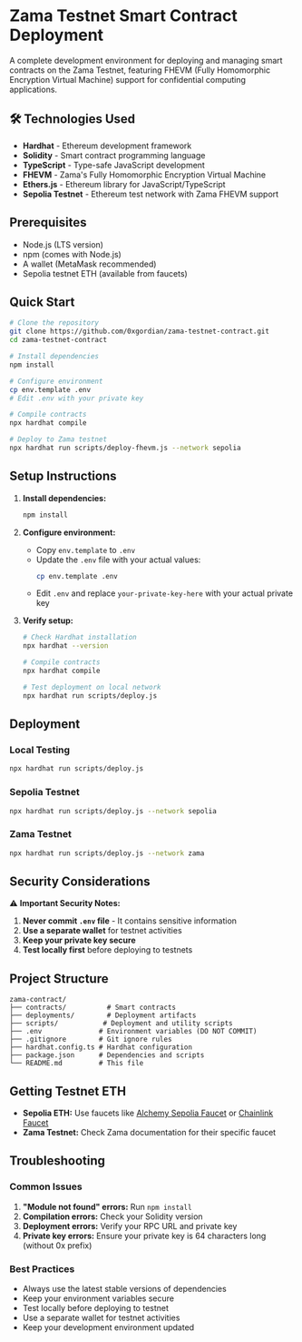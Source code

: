 # Zama Testnet Smart Contract Deployment

A complete development environment for deploying and managing smart contracts on the Zama Testnet, featuring FHEVM (Fully Homomorphic Encryption Virtual Machine) support for confidential computing applications.


## 🛠️ Technologies Used

- **Hardhat** - Ethereum development framework
- **Solidity** - Smart contract programming language
- **TypeScript** - Type-safe JavaScript development
- **FHEVM** - Zama's Fully Homomorphic Encryption Virtual Machine
- **Ethers.js** - Ethereum library for JavaScript/TypeScript
- **Sepolia Testnet** - Ethereum test network with Zama FHEVM support

## Prerequisites

- Node.js (LTS version)
- npm (comes with Node.js)
- A wallet (MetaMask recommended)
- Sepolia testnet ETH (available from faucets)

## Quick Start

```bash
# Clone the repository
git clone https://github.com/0xgordian/zama-testnet-contract.git
cd zama-testnet-contract

# Install dependencies
npm install

# Configure environment
cp env.template .env
# Edit .env with your private key

# Compile contracts
npx hardhat compile

# Deploy to Zama testnet
npx hardhat run scripts/deploy-fhevm.js --network sepolia
```

## Setup Instructions

1. **Install dependencies:**
   ```bash
   npm install
   ```

2. **Configure environment:**
   - Copy `env.template` to `.env`
   - Update the `.env` file with your actual values:
     ```bash
     cp env.template .env
     ```
   - Edit `.env` and replace `your-private-key-here` with your actual private key

3. **Verify setup:**
   ```bash
   # Check Hardhat installation
   npx hardhat --version
   
   # Compile contracts
   npx hardhat compile
   
   # Test deployment on local network
   npx hardhat run scripts/deploy.js
   ```

## Deployment

### Local Testing
```bash
npx hardhat run scripts/deploy.js
```

### Sepolia Testnet
```bash
npx hardhat run scripts/deploy.js --network sepolia
```

### Zama Testnet
```bash
npx hardhat run scripts/deploy.js --network zama
```

## Security Considerations

⚠️ **Important Security Notes:**

1. **Never commit `.env` file** - It contains sensitive information
2. **Use a separate wallet** for testnet activities
3. **Keep your private key secure**
4. **Test locally first** before deploying to testnets

## Project Structure

```
zama-contract/
├── contracts/          # Smart contracts
├── deployments/        # Deployment artifacts
├── scripts/           # Deployment and utility scripts
├── .env              # Environment variables (DO NOT COMMIT)
├── .gitignore        # Git ignore rules
├── hardhat.config.ts # Hardhat configuration
├── package.json      # Dependencies and scripts
└── README.md         # This file
```

## Getting Testnet ETH

- **Sepolia ETH:** Use faucets like [Alchemy Sepolia Faucet](https://sepoliafaucet.com/) or [Chainlink Faucet](https://faucets.chain.link/sepolia)
- **Zama Testnet:** Check Zama documentation for their specific faucet

## Troubleshooting

### Common Issues

1. **"Module not found" errors:** Run `npm install`
2. **Compilation errors:** Check your Solidity version
3. **Deployment errors:** Verify your RPC URL and private key
4. **Private key errors:** Ensure your private key is 64 characters long (without 0x prefix)

### Best Practices

- Always use the latest stable versions of dependencies
- Keep your environment variables secure
- Test locally before deploying to testnet
- Use a separate wallet for testnet activities
- Keep your development environment updated
